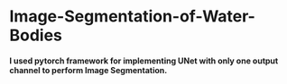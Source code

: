 # Image-Segmentation-of-Water-Bodies
#### I used pytorch framework for implementing UNet with only one output channel to perform Image Segmentation.
